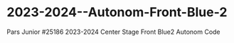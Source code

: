 # 2023-2024--Autonom-Front-Blue-2
Pars Junior #25186 2023-2024 Center Stage Front Blue2 Autonom Code
